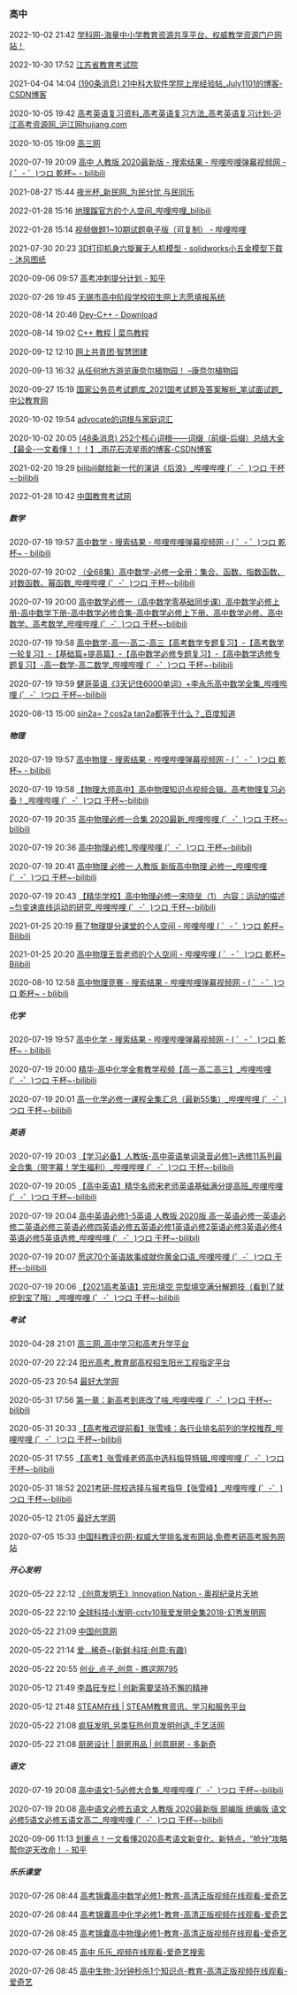 ###  高中

2022-10-02 21:42 [学科网-海量中小学教育资源共享平台、权威教学资源门户网站！](https://www.zxxk.com/)

2022-10-30 17:52 [江苏省教育考试院](https://www.jseea.cn/)

2021-04-04 14:04 [(190条消息) 21中科大软件学院上岸经验帖_July1101的博客-CSDN博客](https://blog.csdn.net/July1101/article/details/115387729)

2020-10-05 19:42 [高考英语复习资料_高考英语复习方法_高考英语复习计划-沪江高考资源网_沪江网hujiang.com](https://gaokao.hujiang.com/fxzl/yingyu/)

2020-10-05 19:09 [高三网](http://m.gaosan.com/yingyuyufa/)

2020-07-19 20:09 [高中 人教版 2020最新版 - 搜索结果 - 哔哩哔哩弹幕视频网 - ( ゜- ゜)つロ 乾杯~ - bilibili](https://search.bilibili.com/all?keyword=%E9%AB%98%E4%B8%AD%20%E4%BA%BA%E6%95%99%E7%89%88%202020%E6%9C%80%E6%96%B0%E7%89%88)

2021-08-27 15:44 [夜光杯_新民网_为民分忧 与民同乐](https://newsxmwb.xinmin.cn/ygb/pc/index.htm)

2022-01-28 15:16 [地理蹊官方的个人空间_哔哩哔哩_bilibili](https://space.bilibili.com/274647487)

2022-01-28 15:14 [视频做题1~10期试题电子版（可复制） - 哔哩哔哩](https://www.bilibili.com/read/cv14886345?spm_id_from=333.999.0.0)

2021-07-30 20:23 [3D打印机身六旋翼无人机模型 - solidworks小五金模型下载 - 沐风图纸](https://www.mfcad.com/tuzhi/solidworks/1291/256032.html)

2020-09-06 09:57 [高考冲刺提分计划 - 知乎](https://zhuanlan.zhihu.com/c_1224279847230517248)

2020-07-26 19:45 [无锡市高中阶段学校招生网上志愿填报系统](https://zkzy.wxeea.cn/stu/login.html)

2020-08-14 20:46 [Dev-C++ - Download](https://bloodshed-dev-c.en.softonic.com/)

2020-08-14 19:02 [C++ 教程 | 菜鸟教程](https://www.runoob.com/cplusplus/cpp-tutorial.html)

2020-09-12 12:10 [网上共青团·智慧团建](https://zhtj.youth.cn/zhtj/mine/transfer)

2020-09-13 16:32 [从任何地方游览康奈尔植物园！ –康奈尔植物园](https://cornellbotanicgardens.org/take-a-narrated-tour-of-cornell-botanic-gardens-from-wherever-you-are/)

2020-09-27 15:19 [国家公务员考试题库_2021国考试题及答案解析_笔试面试题_中公教育网](http://www.offcn.com/gjgwy/shiti/)

2020-10-02 19:54 [advocate的词根与家庭词汇](https://www.sohu.com/a/315166254_468657)

2020-10-02 20:05 [(48条消息) 252个核心词根——词缀（前缀-后缀）总结大全【最全-一文看懂！！！】_雨花石流星雨的博客-CSDN博客](https://blog.csdn.net/liu17234050/article/details/104566377/)

2021-02-20 19:29 [bilibili献给新一代的演讲《后浪》_哔哩哔哩 (゜-゜)つロ 干杯~-bilibili](https://www.bilibili.com/video/BV1FV411d7u7?from=search&seid=12925211404966497189)

2022-01-28 10:42 [中国教育考试网](http://www.neea.edu.cn/)

#####  数学

2020-07-19 19:57 [高中数学 - 搜索结果 - 哔哩哔哩弹幕视频网 - ( ゜- ゜)つロ 乾杯~ - bilibili](https://search.bilibili.com/all?keyword=%E9%AB%98%E4%B8%AD%E6%95%B0%E5%AD%A6&from_source=nav_suggest&spm_id_from=333.851.b_696e7465726e6174696f6e616c486561646572.13&order=stow&duration=0&tids_1=0)

2020-07-19 20:02 [（全68集）高中数学-必修一全册：集合、函数、指数函数、对数函数、幂函数_哔哩哔哩 (゜-゜)つロ 干杯~-bilibili](https://www.bilibili.com/video/BV1nt41197uJ/?spm_id_from=333.788.videocard.0)

2020-07-19 20:00 [高中数学必修一（高中数学零基础同步课）高中数学必修上册-高中数学下册-高中数学必修合集-高中数学必修上下册、高中数学必修、高中数学、高考数学_哔哩哔哩 (゜-゜)つロ 干杯~-bilibili](https://www.bilibili.com/video/BV154411i7JS?from=search&seid=17444431646257532265)

2020-07-19 19:58 [高中数学-高一-高二-高三【高考数学专题复习】-【高考数学一轮复习】-【基础篇+提高篇】-【高中数学必修专题复习】-【高中数学选修专题复习】-高一数学-高二数学_哔哩哔哩 (゜-゜)つロ 干杯~-bilibili](https://www.bilibili.com/video/BV1bt411C7E8?from=search&seid=17444431646257532265)

2020-07-19 19:59 [健哥英语《3天记住6000单词》+李永乐高中数学全集_哔哩哔哩 (゜-゜)つロ 干杯~-bilibili](https://www.bilibili.com/video/BV1Wt41157a1?from=search&seid=17444431646257532265)

2020-08-13 15:00 [sin2a=？cos2a tan2a都等于什么？_百度知道](https://zhidao.baidu.com/question/263108308654864005.html)



#####  物理

2020-07-19 19:57 [高中物理 - 搜索结果 - 哔哩哔哩弹幕视频网 - ( ゜- ゜)つロ 乾杯~ - bilibili](https://search.bilibili.com/all?keyword=%E9%AB%98%E4%B8%AD%E7%89%A9%E7%90%86&from_source=nav_suggest_new)

2020-07-19 19:58 [【物理大师高中】高中物理知识点视频合辑，高考物理复习必备！_哔哩哔哩 (゜-゜)つロ 干杯~-bilibili](https://www.bilibili.com/video/BV1Ep411o7EF?from=search&seid=13693429264172580276)

2020-07-19 20:35 [高中物理必修一合集 2020最新_哔哩哔哩 (゜-゜)つロ 干杯~-bilibili](https://www.bilibili.com/video/BV1Rg4y1b7vq?p=2)

2020-07-19 20:36 [高中物理必修1_哔哩哔哩 (゜-゜)つロ 干杯~-bilibili](https://www.bilibili.com/video/BV1q4411u7UA?from=search&seid=3029853720819948758)

2020-07-19 20:41 [高中物理 必修一 人教版 新版高中物理 必修一_哔哩哔哩 (゜-゜)つロ 干杯~-bilibili](https://www.bilibili.com/video/BV1yt4y1176J?from=search&seid=3029853720819948758)

2020-07-19 20:43 [【精华学校】高中物理必修一宋晓垒（1） 内容：运动的描述~匀变速直线运动的研究_哔哩哔哩 (゜-゜)つロ 干杯~-bilibili](https://www.bilibili.com/video/BV1Rs411b7UK?p=1)

2021-01-25 20:19 [蔡了物理提分课堂的个人空间 - 哔哩哔哩 ( ゜- ゜)つロ 乾杯~ Bilibili](https://space.bilibili.com/407828863)

2021-01-25 20:20 [高中物理王哲老师的个人空间 - 哔哩哔哩 ( ゜- ゜)つロ 乾杯~ Bilibili](https://space.bilibili.com/402969210)

2020-08-10 12:58 [高中物理竞赛 - 搜索结果 - 哔哩哔哩弹幕视频网 - ( ゜- ゜)つロ 乾杯~ - bilibili](https://search.bilibili.com/all?keyword=%E9%AB%98%E4%B8%AD%E7%89%A9%E7%90%86%E7%AB%9E%E8%B5%9B)



#####  化学

2020-07-19 19:57 [高中化学 - 搜索结果 - 哔哩哔哩弹幕视频网 - ( ゜- ゜)つロ 乾杯~ - bilibili](https://search.bilibili.com/all?keyword=%E9%AB%98%E4%B8%AD%E5%8C%96%E5%AD%A6&from_source=nav_suggest_new&order=stow&duration=0&tids_1=0)

2020-07-19 20:00 [精华-高中化学全套教学视频【高一高二高三】_哔哩哔哩 (゜-゜)つロ 干杯~-bilibili](https://www.bilibili.com/video/BV13b411V7Sj?from=search&seid=3439894101296715160)

2020-07-19 20:01 [高一化学必修一课程全集汇总（最新55集）_哔哩哔哩 (゜-゜)つロ 干杯~-bilibili](https://www.bilibili.com/video/BV14J411z76Z?from=search&seid=3439894101296715160)



#####  英语

2020-07-19 20:03 [【学习必备】人教版-高中英语单词录音必修1~选修11系列最全合集（带字幕！学生福利）_哔哩哔哩 (゜-゜)つロ 干杯~-bilibili](https://www.bilibili.com/video/BV1Nt411L7RJ?from=search&seid=1020475047438421178)

2020-07-19 20:05 [【高中英语】精华名师宋老师英语基础满分提高班_哔哩哔哩 (゜-゜)つロ 干杯~-bilibili](https://www.bilibili.com/video/BV1et411n74S?from=search&seid=1020475047438421178)

2020-07-19 20:04 [高中英语必修1-5英语 人教版 2020版 高一英语必修一英语必修二英语必修三英语必修四英语必修五英语必修1英语必修2英语必修3英语必修4英语必修5英语选修_哔哩哔哩 (゜-゜)つロ 干杯~-bilibili](https://www.bilibili.com/video/BV1PE411L7x2/?spm_id_from=333.788.videocard.3)

2020-07-19 20:07 [愿这70个英语故事成就你黄金口语_哔哩哔哩 (゜-゜)つロ 干杯~-bilibili](https://www.bilibili.com/video/BV17E411Z7ws?from=search&seid=13496969254076360157)

2020-07-19 20:06 [【2021高考英语】完形填空 完型填空满分解题技（看到了就挖到宝了哦）_哔哩哔哩 (゜-゜)つロ 干杯~-bilibili](https://www.bilibili.com/video/BV1ut411L72i?p=1)



#####  考试

2020-04-28 21:01 [高三网_高中学习和高考升学平台](http://www.gaosan.com/)

2020-07-20 22:24 [阳光高考_教育部高校招生阳光工程指定平台](https://gaokao.chsi.com.cn/)

2020-05-23 20:54 [最好大学网](http://www.zuihaodaxue.cn/index.html)

2020-05-31 17:56 [第一章：新高考到底改了啥_哔哩哔哩 (゜-゜)つロ 干杯~-bilibili](https://www.bilibili.com/video/BV1Y4411N7cw/?spm_id_from=333.788.videocard.0)

2020-05-31 20:33 [【高考推迟提前看】张雪峰：各行业排名前列的学校推荐_哔哩哔哩 (゜-゜)つロ 干杯~-bilibili](https://www.bilibili.com/video/BV1vi4y1b7iW/?spm_id_from=trigger_reload)

2020-05-31 17:55 [【高考】张雪峰老师高中选科指导特辑_哔哩哔哩 (゜-゜)つロ 干杯~-bilibili](https://www.bilibili.com/video/BV1R4411d7ih/?spm_id_from=333.788.videocard.1)

2020-05-31 18:52 [2021考研-院校选择与报考指导【张雪峰】_哔哩哔哩 (゜-゜)つロ 干杯~-bilibili](https://www.bilibili.com/video/BV1we411x7QC?from=search&seid=7672673242934664145)

2020-05-12 21:05 [最好大学网](http://www.zuihaodaxue.cn/index.html)

2020-07-05 15:33 [中国科教评价网-权威大学排名发布网站,免费考研高考服务网站](http://www.nseac.com/)



#####  开心发明

2020-05-22 22:12 [《创意发明王》Innovation Nation - 奥视纪录片天地](http://www.jlpcn.net/vodhtml/2146.html)

2020-05-22 22:10 [全球科技小发明-cctv10我爱发明全集2018-幻秀发明网](https://www.huanxiu.net/)

2020-05-22 21:09 [中国创意网](http://www.china1847.com/)

2020-05-22 21:14 [爱…稀奇~{新鲜:科技:创意:有趣}](http://www.ixiqi.com/)

2020-05-22 20:55 [创业_点子_创意 - 瞧这网795](http://www.795.com.cn/)

2020-05-12 21:49 [李昌旺专栏 | 创新需要坚持不懈的精神](https://mp.weixin.qq.com/s?__biz=Mzk0ODAwMDQwMw==&mid=2247492581&idx=3&sn=2643348c7513fcaed65020069a328a1d&chksm=c36ce019f41b690fc871eb8531ee741c1341b937b085b316eba82d32515499d45b77a5dfb03d&scene=21#wechat_redirect)

2020-05-12 21:48 [STEAM在线 | STEAM教育资讯、学习和服务平台](https://www.steam123.cn/)

2020-05-22 21:08 [疯狂发明_另类狂热创意发明创造_手艺活网](https://www.shouyihuo.com/niubi/invention/)

2020-05-22 21:08 [厨房设计 | 厨房用品 | 创意厨房 - 多新奇](http://www.duoxinqi.com/kitchen)



#####  语文

2020-07-19 20:08 [高中语文1-5必修大合集_哔哩哔哩 (゜-゜)つロ 干杯~-bilibili](https://www.bilibili.com/video/BV1pE411T7tv?from=search&seid=9831614939782391309)

2020-07-19 20:08 [高中语文必修五语文 人教版 2020最新版 部编版 统编版 语文必修5语文必修五语文高二_哔哩哔哩 (゜-゜)つロ 干杯~-bilibili](https://www.bilibili.com/video/BV1aK411L7yd?from=search&seid=9831614939782391309)

2020-09-06 11:13 [划重点！一文看懂2020高考语文新变化、新特点，“抢分”攻略帮你逆天改命！ - 知乎](https://zhuanlan.zhihu.com/p/128028656)



#####  乐乐课堂

2020-07-26 08:44 [高考锦囊高中数学必修1-教育-高清正版视频在线观看-爱奇艺](http://www.iqiyi.com/a_19rrh1qjel.html)

2020-07-26 08:44 [高考锦囊高中化学必修1-教育-高清正版视频在线观看-爱奇艺](http://www.iqiyi.com/a_19rrh1xefh.html)

2020-07-26 08:45 [高考锦囊高中物理必修1-教育-高清正版视频在线观看-爱奇艺](http://www.iqiyi.com/a_19rrh11bad.html)

2020-07-26 08:45 [高中 乐乐_视频在线观看-爱奇艺搜索](http://so.iqiyi.com/so/q_%E9%AB%98%E4%B8%AD%20%E4%B9%90%E4%B9%90?source=input&sr=430161411296)

2020-07-26 08:45 [高中生物-3分钟秒杀1个知识点-教育-高清正版视频在线观看-爱奇艺](http://www.iqiyi.com/a_19rrh8x7f9.html)



